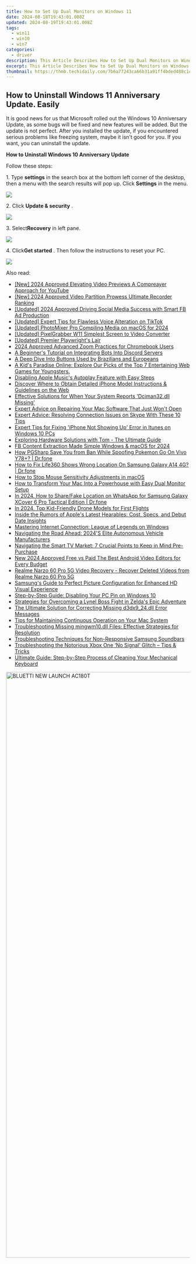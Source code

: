 ```yaml
---
title: How to Set Up Dual Monitors on Windows 11
date: 2024-08-18T19:43:01.008Z
updated: 2024-08-19T19:43:01.008Z
tags:
  - win11
  - win10
  - win7
categories:
  - driver
description: This Article Describes How to Set Up Dual Monitors on Windows 11
excerpt: This Article Describes How to Set Up Dual Monitors on Windows 11
thumbnail: https://thmb.techidaily.com/7b6a77243ca66b31a91ff4bded488c1c26ccff28e8356d366094a908c72413f6.jpg
---
```


## How to Uninstall Windows 11 Anniversary Update. Easily

It is good news for us that Microsoft rolled out the Windows 10 Anniversary Update, as some bugs will be fixed and new features will be added. But the update is not perfect. After you installed the update, if you encountered serious problems like freezing system, maybe it isn’t good for you. If you want, you can uninstall the update.
  
**How to Uninstall Windows 10 Anniversary Update**
  
Follow these steps:  
  
1\. Type **settings**  in the search box at the bottom left corner of the desktop, then a menu with the search results will pop up. Click **Settings** in the menu.
  
![](https://images.drivereasy.com/wp-content/uploads/2016/10/img_580834163ae52.png)

2\. Click **Update & security** .
  
![](https://images.drivereasy.com/wp-content/uploads/2016/10/img_580834c5df865.png)
  
 3\. Select**Recovery** in left pane.  
  
![](https://images.drivereasy.com/wp-content/uploads/2016/10/img_58085f7710f92.png)
  
 4\. Click**Get started** . Then follow the instructions to reset your PC.  
  
![](https://images.drivereasy.com/wp-content/uploads/2016/10/img_58085fd3d9484.png)


<ins class="adsbygoogle"
     style="display:block"
     data-ad-format="autorelaxed"
     data-ad-client="ca-pub-7571918770474297"
     data-ad-slot="1223367746"></ins>



<ins class="adsbygoogle"
     style="display:block"
     data-ad-client="ca-pub-7571918770474297"
     data-ad-slot="8358498916"
     data-ad-format="auto"
     data-full-width-responsive="true"></ins>

<span class="atpl-alsoreadstyle">Also read:</span>
<div><ul>
<li><a href="https://youtube-webster.techidaily.com/024-approved-elevating-video-previews-a-compreayer-approach-for-youtube/"><u>[New] 2024 Approved  Elevating Video Previews  A Compreayer Approach for YouTube</u></a></li>
<li><a href="https://screen-activity-recording.techidaily.com/new-2024-approved-video-partition-prowess-ultimate-recorder-ranking/"><u>[New] 2024 Approved  Video Partition Prowess  Ultimate Recorder Ranking</u></a></li>
<li><a href="https://facebook-videos.techidaily.com/updated-2024-approved-driving-social-media-success-with-smart-fb-ad-production/"><u>[Updated] 2024 Approved  Driving Social Media Success with Smart FB Ad Production</u></a></li>
<li><a href="https://tiktok-videos.techidaily.com/updated-expert-tips-for-flawless-voice-alteration-on-tiktok/"><u>[Updated] Expert Tips for Flawless Voice Alteration on TikTok</u></a></li>
<li><a href="https://fox-boxes.techidaily.com/updated-photomixer-pro-compiling-media-on-macos-for-2024/"><u>[Updated] PhotoMixer Pro  Compiling Media on macOS for 2024</u></a></li>
<li><a href="https://video-screen-grab.techidaily.com/updated-pixelgrabber-w11-simplest-screen-to-video-converter/"><u>[Updated] PixelGrabber W11  Simplest Screen to Video Converter</u></a></li>
<li><a href="https://extra-skills.techidaily.com/updated-premier-playwrights-lair/"><u>[Updated] Premier Playwright's Lair</u></a></li>
<li><a href="https://extra-resources.techidaily.com/2024-approved-advanced-zoom-practices-for-chromebook-users/"><u>2024 Approved  Advanced Zoom Practices for Chromebook Users</u></a></li>
<li><a href="https://technical-tips.techidaily.com/a-beginners-tutorial-on-integrating-bots-into-discord-servers/"><u>A Beginner's Tutorial on Integrating Bots Into Discord Servers</u></a></li>
<li><a href="https://mondly-stories.techidaily.com/a-deep-dive-into-buttons-used-by-brazilians-and-europeans/"><u>A Deep Dive Into Buttons Used by Brazilians and Europeans</u></a></li>
<li><a href="https://technical-tips.techidaily.com/1722885807317-a-kids-paradise-online-explore-our-picks-of-the-top-7-entertaining-web-games-for-youngsters/"><u>A Kid's Paradise Online: Explore Our Picks of the Top 7 Entertaining Web Games for Youngsters.</u></a></li>
<li><a href="https://technical-tips.techidaily.com/disabling-apple-musics-autoplay-feature-with-easy-steps/"><u>Disabling Apple Music's Autoplay Feature with Easy Steps</u></a></li>
<li><a href="https://technical-tips.techidaily.com/discover-where-to-obtain-detailed-iphone-model-instructions-and-guidelines-on-the-web/"><u>Discover Where to Obtain Detailed iPhone Model Instructions & Guidelines on the Web</u></a></li>
<li><a href="https://technical-tips.techidaily.com/effective-solutions-for-when-your-system-reports-dciman32dll-missing/"><u>Effective Solutions for When Your System Reports 'Dciman32.dll Missing'</u></a></li>
<li><a href="https://technical-tips.techidaily.com/expert-advice-on-repairing-your-mac-software-that-just-wont-open/"><u>Expert Advice on Repairing Your Mac Software That Just Won't Open</u></a></li>
<li><a href="https://technical-tips.techidaily.com/expert-advice-resolving-connection-issues-on-skype-with-these-10-tips/"><u>Expert Advice: Resolving Connection Issues on Skype With These 10 Tips</u></a></li>
<li><a href="https://win-solutions.techidaily.com/expert-tips-for-fixing-iphone-not-showing-up-error-in-itunes-on-windows-10-pcs/"><u>Expert Tips for Fixing 'iPhone Not Showing Up' Error in Itunes on Windows 10 PCs</u></a></li>
<li><a href="https://hardware-tips.techidaily.com/exploring-hardware-solutions-with-tom-the-ultimate-guide/"><u>Exploring Hardware Solutions with Tom - The Ultimate Guide</u></a></li>
<li><a href="https://facebook-clips.techidaily.com/fb-content-extraction-made-simple-windows-and-macos-for-2024/"><u>FB Content Extraction Made Simple  Windows & macOS for 2024</u></a></li>
<li><a href="https://change-location.techidaily.com/how-pgsharp-save-you-from-ban-while-spoofing-pokemon-go-on-vivo-y78plus-drfone-by-drfone-virtual-android/"><u>How PGSharp Save You from Ban While Spoofing Pokemon Go On Vivo Y78+? | Dr.fone</u></a></li>
<li><a href="https://fake-location.techidaily.com/how-to-fix-life360-shows-wrong-location-on-samsung-galaxy-a14-4g-drfone-by-drfone-virtual-android/"><u>How to Fix Life360 Shows Wrong Location On Samsung Galaxy A14 4G? | Dr.fone</u></a></li>
<li><a href="https://technical-tips.techidaily.com/how-to-stop-mouse-sensitivity-adjustments-in-macos/"><u>How to Stop Mouse Sensitivity Adjustments in macOS</u></a></li>
<li><a href="https://technical-tips.techidaily.com/how-to-transform-your-mac-into-a-powerhouse-with-easy-dual-monitor-setup/"><u>How to Transform Your Mac Into a Powerhouse with Easy Dual Monitor Setup</u></a></li>
<li><a href="https://location-social.techidaily.com/in-2024-how-to-sharefake-location-on-whatsapp-for-samsung-galaxy-xcover-6-pro-tactical-edition-drfone-by-drfone-virtual-android/"><u>In 2024, How to Share/Fake Location on WhatsApp for Samsung Galaxy XCover 6 Pro Tactical Edition | Dr.fone</u></a></li>
<li><a href="https://some-skills.techidaily.com/in-2024-top-kid-friendly-drone-models-for-first-flights/"><u>In 2024, Top Kid-Friendly Drone Models for First Flights</u></a></li>
<li><a href="https://technical-tips.techidaily.com/inside-the-rumors-of-apples-latest-hearables-cost-specs-and-debut-date-insights/"><u>Inside the Rumors of Apple's Latest Hearables: Cost, Specs, and Debut Date Insights</u></a></li>
<li><a href="https://windows11.techidaily.com/mastering-internet-connection-league-of-legends-on-windows/"><u>Mastering Internet Connection: League of Legends on Windows</u></a></li>
<li><a href="https://technical-tips.techidaily.com/navigating-the-road-ahead-2024s-elite-autonomous-vehicle-manufacturers/"><u>Navigating the Road Ahead: 2024'S Elite Autonomous Vehicle Manufacturers</u></a></li>
<li><a href="https://technical-tips.techidaily.com/navigating-the-smart-tv-market-7-crucial-points-to-keep-in-mind-pre-purchase/"><u>Navigating the Smart TV Market: 7 Crucial Points to Keep in Mind Pre-Purchase</u></a></li>
<li><a href="https://ai-video-apps.techidaily.com/new-2024-approved-free-vs-paid-the-best-android-video-editors-for-every-budget/"><u>New 2024 Approved Free vs Paid The Best Android Video Editors for Every Budget</u></a></li>
<li><a href="https://review-topics.techidaily.com/realme-narzo-60-pro-5g-video-recovery-recover-deleted-videos-from-realme-narzo-60-pro-5g-by-fonelab-android-recover-video/"><u>Realme Narzo 60 Pro 5G Video Recovery - Recover Deleted Videos from Realme Narzo 60 Pro 5G</u></a></li>
<li><a href="https://technical-tips.techidaily.com/samsungs-guide-to-perfect-picture-configuration-for-enhanced-hd-visual-experience/"><u>Samsung's Guide to Perfect Picture Configuration for Enhanced HD Visual Experience</u></a></li>
<li><a href="https://technical-tips.techidaily.com/step-by-step-guide-disabling-your-pc-pin-on-windows-10/"><u>Step-by-Step Guide: Disabling Your PC Pin on Windows 10</u></a></li>
<li><a href="https://technical-tips.techidaily.com/strategies-for-overcoming-a-lynel-boss-fight-in-zeldas-epic-adventure/"><u>Strategies for Overcoming a Lynel Boss Fight in Zelda's Epic Adventure</u></a></li>
<li><a href="https://technical-tips.techidaily.com/the-ultimate-solution-for-correcting-missing-d3dx924dll-error-messages/"><u>The Ultimate Solution for Correcting Missing d3dx9_24.dll Error Messages</u></a></li>
<li><a href="https://technical-tips.techidaily.com/tips-for-maintaining-continuous-operation-on-your-mac-system/"><u>Tips for Maintaining Continuous Operation on Your Mac System</u></a></li>
<li><a href="https://technical-tips.techidaily.com/troubleshooting-missing-mingwm10dll-files-effective-strategies-for-resolution/"><u>Troubleshooting Missing mingwm10.dll Files: Effective Strategies for Resolution</u></a></li>
<li><a href="https://technical-tips.techidaily.com/troubleshooting-techniques-for-non-responsive-samsung-soundbars/"><u>Troubleshooting Techniques for Non-Responsive Samsung Soundbars</u></a></li>
<li><a href="https://technical-tips.techidaily.com/troubleshooting-the-notorious-xbox-one-no-signal-glitch-tips-and-tricks/"><u>Troubleshooting the Notorious Xbox One ‘No Signal’ Glitch – Tips & Tricks</u></a></li>
<li><a href="https://technical-tips.techidaily.com/ultimate-guide-step-by-step-process-of-cleaning-your-mechanical-keyboard/"><u>Ultimate Guide: Step-by-Step Process of Cleaning Your Mechanical Keyboard</u></a></li>
</ul></div>

<!-- affiliate ads begin -->
<a href="https://bluettieu.pxf.io/c/5597632/2042323/17091" target="_top" id="2042323"><img src="//a.impactradius-go.com/display-ad/17091-2042323" border="0" alt="BLUETTI NEW LAUNCH AC180T" width="3840" height="1600"/></a><img height="0" width="0" src="https://imp.pxf.io/i/5597632/2042323/17091" style="position:absolute;visibility:hidden;" border="0" />
<!-- affiliate ads end -->